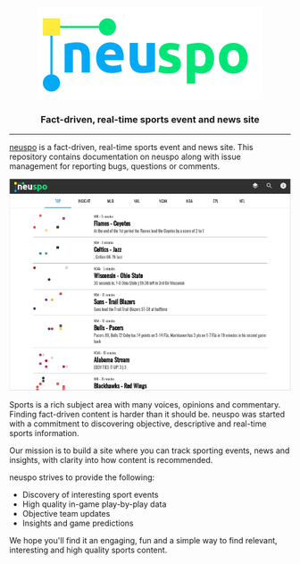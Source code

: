 <p align="center">
    <img src="https://raw.githubusercontent.com/neuml/neuspo/master/logo.png"/>
</p>

<h3 align="center">
    <p>Fact-driven, real-time sports event and news site</p>
</h3>

-------------------------------------------------------------------------------------------------------------------------------------------------------

[neuspo](https://neuspo.com) is a fact-driven, real-time sports event and news site. This repository contains documentation on neuspo along with issue management for reporting bugs, questions or comments.  

<p align="center">
    <a href="https://neuspo.com"><img src="https://raw.githubusercontent.com/neuml/neuspo/master/neuspo.png"/></a>
</p>

Sports is a rich subject area with many voices, opinions and commentary. Finding fact-driven content is harder than it should be. neuspo was started with a commitment to discovering objective, descriptive and real-time sports information.

Our mission is to build a site where you can track sporting events, news and insights, with clarity into how content is recommended.

neuspo strives to provide the following:

- Discovery of interesting sport events
- High quality in-game play-by-play data
- Objective team updates
- Insights and game predictions

We hope you'll find it an engaging, fun and a simple way to find relevant, interesting and high quality sports content.
